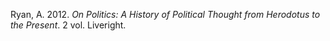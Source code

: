 Ryan, A. 2012. *On Politics: A History of Political Thought from Herodotus to the Present*. 2 vol. Liveright.

